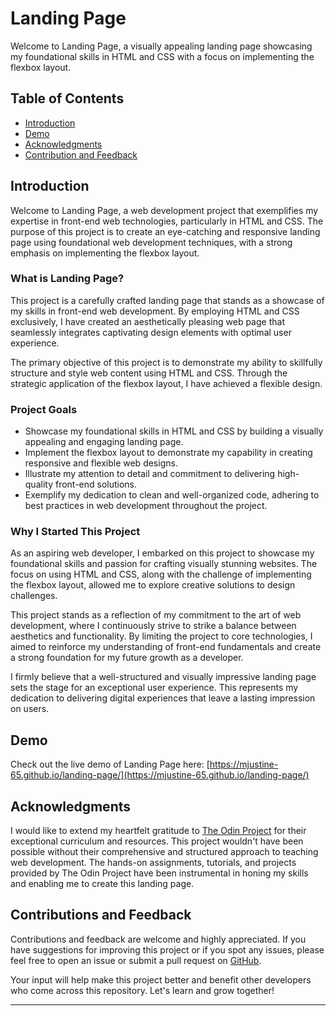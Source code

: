 # Landing Page

Welcome to Landing Page, a visually appealing landing page showcasing my foundational skills in HTML and CSS with a focus on implementing the flexbox layout.

## Table of Contents

- [Introduction](#introduction)
- [Demo](#demo)
- [Acknowledgments](#acknowledgments)
- [Contribution and Feedback](#contributions-and-feedback)

## Introduction

Welcome to Landing Page, a web development project that exemplifies my expertise in front-end web technologies, particularly in HTML and CSS. The purpose of this project is to create an eye-catching and responsive landing page using foundational web development techniques, with a strong emphasis on implementing the flexbox layout.

### What is Landing Page?

This project is a carefully crafted landing page that stands as a showcase of my skills in front-end web development. By employing HTML and CSS exclusively, I have created an aesthetically pleasing web page that seamlessly integrates captivating design elements with optimal user experience.

The primary objective of this project is to demonstrate my ability to skillfully structure and style web content using HTML and CSS. Through the strategic application of the flexbox layout, I have achieved a flexible design.

### Project Goals

- Showcase my foundational skills in HTML and CSS by building a visually appealing and engaging landing page.
- Implement the flexbox layout to demonstrate my capability in creating responsive and flexible web designs.
- Illustrate my attention to detail and commitment to delivering high-quality front-end solutions.
- Exemplify my dedication to clean and well-organized code, adhering to best practices in web development throughout the project.

### Why I Started This Project

As an aspiring web developer, I embarked on this project to showcase my foundational skills and passion for crafting visually stunning websites. The focus on using HTML and CSS, along with the challenge of implementing the flexbox layout, allowed me to explore creative solutions to design challenges.

This project stands as a reflection of my commitment to the art of web development, where I continuously strive to strike a balance between aesthetics and functionality. By limiting the project to core technologies, I aimed to reinforce my understanding of front-end fundamentals and create a strong foundation for my future growth as a developer.

I firmly believe that a well-structured and visually impressive landing page sets the stage for an exceptional user experience. This represents my dedication to delivering digital experiences that leave a lasting impression on users.

## Demo

Check out the live demo of Landing Page here: [https://mjustine-65.github.io/landing-page/](https://mjustine-65.github.io/landing-page/)

## Acknowledgments

I would like to extend my heartfelt gratitude to [The Odin Project](https://www.theodinproject.com/) for their exceptional curriculum and resources. This project wouldn't have been possible without their comprehensive and structured approach to teaching web development. The hands-on assignments, tutorials, and projects provided by The Odin Project have been instrumental in honing my skills and enabling me to create this landing page.

## Contributions and Feedback

Contributions and feedback are welcome and highly appreciated. If you have suggestions for improving this project or if you spot any issues, please feel free to open an issue or submit a pull request on [GitHub](https://github.com/mjustine-65/landing-page).

Your input will help make this project better and benefit other developers who come across this repository. Let's learn and grow together!

---